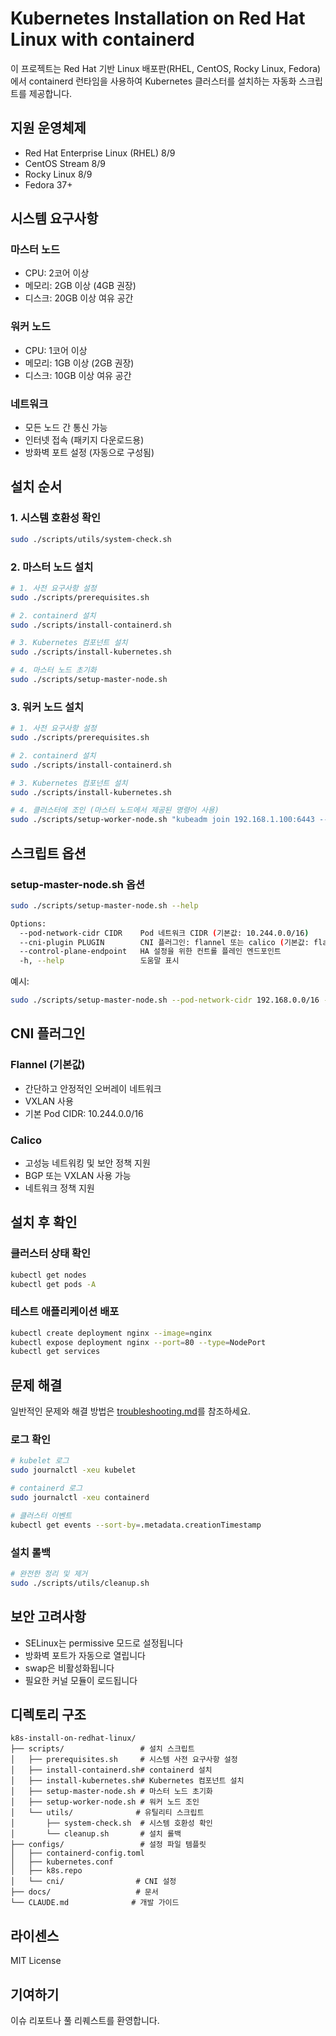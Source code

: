 # Kubernetes Installation on Red Hat Linux with containerd

이 프로젝트는 Red Hat 기반 Linux 배포판(RHEL, CentOS, Rocky Linux, Fedora)에서 containerd 런타임을 사용하여 Kubernetes 클러스터를 설치하는 자동화 스크립트를 제공합니다.

## 지원 운영체제

- Red Hat Enterprise Linux (RHEL) 8/9
- CentOS Stream 8/9  
- Rocky Linux 8/9
- Fedora 37+

## 시스템 요구사항

### 마스터 노드
- CPU: 2코어 이상
- 메모리: 2GB 이상 (4GB 권장)
- 디스크: 20GB 이상 여유 공간

### 워커 노드  
- CPU: 1코어 이상
- 메모리: 1GB 이상 (2GB 권장)
- 디스크: 10GB 이상 여유 공간

### 네트워크
- 모든 노드 간 통신 가능
- 인터넷 접속 (패키지 다운로드용)
- 방화벽 포트 설정 (자동으로 구성됨)

## 설치 순서

### 1. 시스템 호환성 확인

```bash
sudo ./scripts/utils/system-check.sh
```

### 2. 마스터 노드 설치

```bash
# 1. 사전 요구사항 설정
sudo ./scripts/prerequisites.sh

# 2. containerd 설치
sudo ./scripts/install-containerd.sh

# 3. Kubernetes 컴포넌트 설치
sudo ./scripts/install-kubernetes.sh

# 4. 마스터 노드 초기화
sudo ./scripts/setup-master-node.sh
```

### 3. 워커 노드 설치

```bash
# 1. 사전 요구사항 설정
sudo ./scripts/prerequisites.sh

# 2. containerd 설치
sudo ./scripts/install-containerd.sh

# 3. Kubernetes 컴포넌트 설치  
sudo ./scripts/install-kubernetes.sh

# 4. 클러스터에 조인 (마스터 노드에서 제공된 명령어 사용)
sudo ./scripts/setup-worker-node.sh "kubeadm join 192.168.1.100:6443 --token xxx --discovery-token-ca-cert-hash sha256:xxx"
```

## 스크립트 옵션

### setup-master-node.sh 옵션

```bash
sudo ./scripts/setup-master-node.sh --help

Options:
  --pod-network-cidr CIDR    Pod 네트워크 CIDR (기본값: 10.244.0.0/16)
  --cni-plugin PLUGIN        CNI 플러그인: flannel 또는 calico (기본값: flannel)
  --control-plane-endpoint   HA 설정을 위한 컨트롤 플레인 엔드포인트
  -h, --help                 도움말 표시
```

예시:
```bash
sudo ./scripts/setup-master-node.sh --pod-network-cidr 192.168.0.0/16 --cni-plugin calico
```

## CNI 플러그인

### Flannel (기본값)
- 간단하고 안정적인 오버레이 네트워크
- VXLAN 사용
- 기본 Pod CIDR: 10.244.0.0/16

### Calico
- 고성능 네트워킹 및 보안 정책 지원
- BGP 또는 VXLAN 사용 가능
- 네트워크 정책 지원

## 설치 후 확인

### 클러스터 상태 확인
```bash
kubectl get nodes
kubectl get pods -A
```

### 테스트 애플리케이션 배포
```bash
kubectl create deployment nginx --image=nginx
kubectl expose deployment nginx --port=80 --type=NodePort
kubectl get services
```

## 문제 해결

일반적인 문제와 해결 방법은 [troubleshooting.md](troubleshooting.md)를 참조하세요.

### 로그 확인
```bash
# kubelet 로그
sudo journalctl -xeu kubelet

# containerd 로그  
sudo journalctl -xeu containerd

# 클러스터 이벤트
kubectl get events --sort-by=.metadata.creationTimestamp
```

### 설치 롤백
```bash
# 완전한 정리 및 제거
sudo ./scripts/utils/cleanup.sh
```

## 보안 고려사항

- SELinux는 permissive 모드로 설정됩니다
- 방화벽 포트가 자동으로 열립니다
- swap은 비활성화됩니다
- 필요한 커널 모듈이 로드됩니다

## 디렉토리 구조

```
k8s-install-on-redhat-linux/
├── scripts/                 # 설치 스크립트
│   ├── prerequisites.sh     # 시스템 사전 요구사항 설정
│   ├── install-containerd.sh# containerd 설치
│   ├── install-kubernetes.sh# Kubernetes 컴포넌트 설치
│   ├── setup-master-node.sh # 마스터 노드 초기화
│   ├── setup-worker-node.sh # 워커 노드 조인
│   └── utils/              # 유틸리티 스크립트
│       ├── system-check.sh  # 시스템 호환성 확인
│       └── cleanup.sh       # 설치 롤백
├── configs/                 # 설정 파일 템플릿
│   ├── containerd-config.toml
│   ├── kubernetes.conf
│   ├── k8s.repo
│   └── cni/                # CNI 설정
├── docs/                   # 문서
└── CLAUDE.md              # 개발 가이드
```

## 라이센스

MIT License

## 기여하기

이슈 리포트나 풀 리퀘스트를 환영합니다.